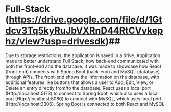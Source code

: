 # Full-Stack (https://drive.google.com/file/d/1Gtdcv3Tq5kyRuJbVXRnD44RtCVvkephz/view?usp=drivesdk)##

Due to storage restrictions, the application is saved in a drive.
Application made to better understand Full Stack; how back-end communicated with both the front-end and the database.
It was made to showcase how React (front-end) connects with Spring Boot (back-end) and MySQL (database) through APIs.
The front-end shows the information on the database, with additional features like buttons that allows a user to Add, Edit, View, or Delete an entry directly from/to the database. React uses a local port (Http://localhost:5173) to connect to Spring Boot, which also uses a local port (Http://localhost:8080) to connect with MySQL, which uses local port (Http://localhost:3306). Spring Boot is connected to both React and MySQL.
